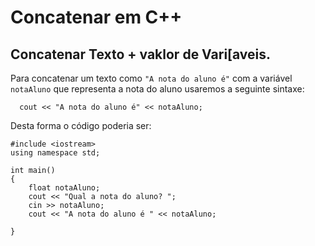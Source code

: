 # Concatenar em C++

## Concatenar Texto + vaklor de Vari[aveis.
Para concatenar um texto como ```"A nota do aluno é"``` com a variável ```notaAluno``` que representa a nota do aluno usaremos a seguinte sintaxe:

```
  cout << "A nota do aluno é" << notaAluno;
```

Desta forma o código poderia ser:
```
#include <iostream>
using namespace std;

int main()
{
    float notaAluno;
    cout << "Qual a nota do aluno? ";
    cin >> notaAluno;
    cout << "A nota do aluno é " << notaAluno;
    
}
```

